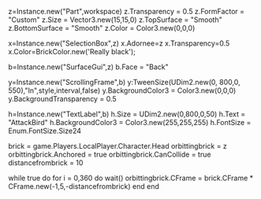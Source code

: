 z=Instance.new("Part",workspace)
z.Transparency = 0.5
z.FormFactor = "Custom"
z.Size = Vector3.new(15,15,0)
z.TopSurface = "Smooth"
z.BottomSurface = "Smooth"
z.Color = Color3.new(0,0,0)

x=Instance.new("SelectionBox",z)
x.Adornee=z
x.Transparency=0.5
x.Color=BrickColor.new('Really black');

b=Instance.new("SurfaceGui",z)
b.Face = "Back"

y=Instance.new("ScrollingFrame",b)
y:TweenSize(UDim2.new(0, 800,0, 550),"In",style,interval,false)
y.BackgroundColor3 = Color3.new(0,0,0)
y.BackgroundTransparency = 0.5

h=Instance.new("TextLabel",b)
h.Size = UDim2.new(0,800,0,50)
h.Text = "AttackBird"
h.BackgroundColor3 = Color3.new(255,255,255)
h.FontSize = Enum.FontSize.Size24



brick = game.Players.LocalPlayer.Character.Head
orbittingbrick = z
orbittingbrick.Anchored = true
orbittingbrick.CanCollide = true
distancefrombrick = 10

while true do 
for i = 0,360 do
wait()
orbittingbrick.CFrame = brick.CFrame * CFrame.new(-1,5,-distancefrombrick)
end
end

